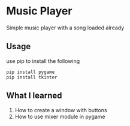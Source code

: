 # Music Player
Simple music player with a song loaded already

## Usage
use pip to install the following

````
pip install pygame
pip install tkinter
````

## What I learned
1. How to create a window with buttons
2. How to use mixer module in pygame
